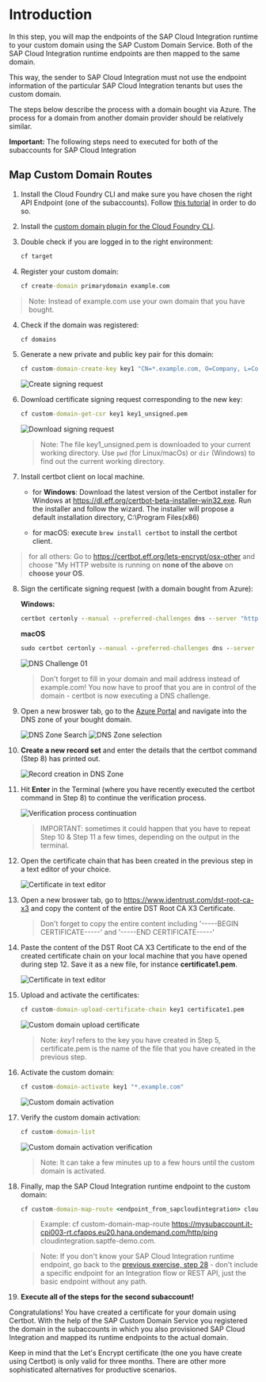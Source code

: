 # Introduction

In this step, you will map the endpoints of the SAP Cloud Integration runtime to your custom domain using the SAP Custom Domain Service. Both of the SAP Cloud Integration runtime endpoints are then mapped to the same domain. 

This way, the sender to SAP Cloud Integration must not use the endpoint information of the particular SAP Cloud Integration tenants but uses the custom domain. 

The steps below describe the process with a domain bought via Azure. The process for a domain from another domain provider should be relatively similar. 

**Important:** The following steps need to executed for both of the subaccounts for SAP Cloud Integration 

## Map Custom Domain Routes

1. Install the Cloud Foundry CLI and make sure you have chosen the right API Endpoint (one of the subaccounts). Follow [this tutorial](https://developers.sap.com/tutorials/cp-cf-download-cli.html) in order to do so. 

2. Install the [custom domain plugin for the Cloud Foundry CLI](https://help.sap.com/viewer/65de2977205c403bbc107264b8eccf4b/Cloud/en-US/9f98dd0fcf9447019f233403f4ca60c1.html). 

3. Double check if you are logged in to the right environment:

    ```cmd
    cf target
    ```

4. Register your custom domain: 

    ```cmd
    cf create-domain primarydomain example.com
    ```

> Note: Instead of example.com use your own domain that you have bought. 

4. Check if the domain was registered: 

    ```cmd
    cf domains
    ```

5. Generate a new private and public key pair for this domain: 
   
    ```cmd
    cf custom-domain-create-key key1 "CN=*.example.com, O=Company, L=Cologne, C=DE" "*.example.com"
    ```

    ![Create signing request](./images/01.png)

6. Download certificate signing request corresponding to the new key:

    ```cmd
    cf custom-domain-get-csr key1 key1_unsigned.pem
    ```

    ![Download signing request](./images/02.png)

    > Note: The file key1_unsigned.pem is downloaded to your current working directory. Use `pwd` (for Linux/macOs) or `dir` (Windows) to find out the current working directory.

7. Install certbot client on local machine. 

   - for **Windows**: Download the latest version of the Certbot installer for Windows at https://dl.eff.org/certbot-beta-installer-win32.exe. Run the installer and follow the wizard. The installer will propose a default installation directory, C:\Program Files(x86)

    - for macOS: execute ```brew install certbot``` to install the certbot client. 

> for all others: Go to https://certbot.eff.org/lets-encrypt/osx-other and choose "My HTTP website is running on **none of the above** on **choose your OS**. 

8. Sign the certificate signing request (with a domain bought from Azure): 


    **Windows:**
    ```cmd
    certbot certonly --manual --preferred-challenges dns --server "https://acme-v02.api.letsencrypt.org/directory" --domain "*.example.com" --email your.mail@example.com --csr key1_unsigned.pem --no-bootstrap --agree-tos
    ```
    **macOS**
    ```cmd
    sudo certbot certonly --manual --preferred-challenges dns --server "https://acme-v02.api.letsencrypt.org/directory" --domain "*.example.com" --email your.mail@example.com --csr key1_unsigned.pem --no-bootstrap --agree-tos
    ```

    ![DNS Challenge 01](./images/03.png)

    > Don't forget to fill in your domain and mail address instead of example.com! You now have to proof that you are in control of the domain - certbot is now executing a DNS challenge. 

9. Open a new broswer tab, go to the [Azure Portal](http://portal.azure.com) and navigate into the DNS zone of your bought domain. 

    ![DNS Zone Search](./images/04.png)
    ![DNS Zone selection](./images/05.png)

10. **Create a new record set** and enter the details that the certbot command (Step 8) has printed out. 

    ![Record creation in DNS Zone](./images/06.png)

11. Hit **Enter** in the Terminal (where you have recently executed the certbot command in Step 8) to continue the verification process. 

    ![Verification process continuation ](./images/07.png)

    > IMPORTANT: sometimes it could happen that you have to repeat Step 10 & Step 11 a few times, depending on the output in the terminal. 

12. Open the certificate chain that has been created in the previous step in a text editor of your choice. 

    ![Certificate in text editor](./images/08.png)

13. Open a new broswer tab, go to <https://www.identrust.com/dst-root-ca-x3> and copy the content of the entire DST Root CA X3 Certificate. 

    > Don't forget to copy the entire content including '-----BEGIN CERTIFICATE-----' and '-----END CERTIFICATE-----'
    
14. Paste the content of the DST Root CA X3 Certificate to the end of the created certificate chain on your local machine that you have opened during step 12. Save it as a new file, for instance **certificate1.pem**. 

    ![Certificate in text editor](./images/09.png)

15. Upload and activate the certificates: 

    ```cmd
    cf custom-domain-upload-certificate-chain key1 certificate1.pem
    ```

    ![Custom domain upload certificate](./images/10.png)

    > Note: *key1* refers to the key you have created in Step 5, certificate.pem is the name of the file that you have created in the previous step.

16. Activate the custom domain: 

    ```cmd
    cf custom-domain-activate key1 "*.example.com"
    ```

    ![Custom domain activation](./images/11.png)


17. Verify the custom domain activation: 

    ```cmd
    cf custom-domain-list
    ```

    ![Custom domain activation verification](./images/12.png)

    > Note: It can take a few minutes up to a few hours until the custom domain is activated. 

18. <a name="endpointmapping">Finally, map the SAP Cloud Integration runtime endpoint to the custom domain: 

    ```cmd
    cf custom-domain-map-route <endpoint_from_sapcloudintegration> cloudintegration.example.com
    ```

    > Example: cf custom-domain-map-route https://mysubaccount.it-cpi003-rt.cfapps.eu20.hana.ondemand.com/http/ping cloudintegration.saptfe-demo.com. 

    > Note: If you don't know your SAP Cloud Integration runtime endpoint, go back to the [previous exercise, step 28](../02-SetupPolicyEndpoint/README.md#endpoint) - don't include a specific endpoint for an Integration flow or REST API, just the basic endpoint without any path. 



19. **Execute all of the steps for the second subaccount!**

Congratulations! You have created a certificate for your domain using Certbot. With the help of the SAP Custom Domain Service you registered the domain in the subaccounts in which you also provisioned SAP Cloud Integration and mapped its runtime endpoints to the actual domain.

Keep in mind that the Let's Encrypt certificate (the one you have create using Certbot) is only valid for three months. There are other more sophisticated alternatives for productive scenarios. 



    





